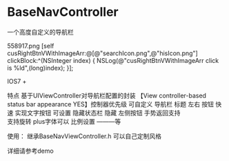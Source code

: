 # BaseNavController
一个高度自定义的导航栏

558917.png
 [self cusRightBtnVWithImageArr:@[@"searchIcon.png",@"hisIcon.png"] clickBlock:^(NSInteger index) {
        NSLog(@"cusRightBtnVWithImageArr click is %ld",(long)index);
    }];


IOS7 +

特点
	基于UIViewController对导航栏配置的封装  【View controller-based status bar appearance YES】控制器优先级
	可自定义 导航栏 标题 左右 按钮
	快速 实现文字按钮
	可设置 隐藏状态栏 
	隐藏 左侧按钮
	手势返回支持  
	支持旋转
	plus字体可以 比例设置 ———等

使用：
	继承BaseNavViewController.h
   可以自己定制风格
   
   详细请参考demo

